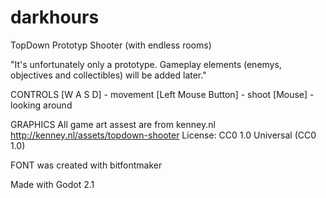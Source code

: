 # darkhours

TopDown Prototyp Shooter
(with endless rooms)

"It's unfortunately only a prototype. Gameplay elements (enemys, objectives and collectibles) will be added later."

CONTROLS
[W A S D] - movement
[Left Mouse Button] - shoot
[Mouse] - looking around

GRAPHICS
All game art assest are from kenney.nl 
http://kenney.nl/assets/topdown-shooter
License: CC0 1.0 Universal (CC0 1.0)

FONT
was created with bitfontmaker

Made with Godot 2.1
